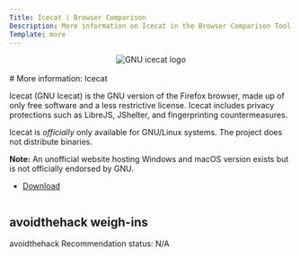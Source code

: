 ```yaml
---
Title: Icecat | Browser Comparison
Description: More information on Icecat in the Browser Comparison Tool
Template: more
---
```


<center><img src="%assets_url%/logos/icecatlogo.png" alt="GNU icecat logo" class="browser-img"></center>

<br>
<div class="column" markdown="1">
# More information: Icecat

Icecat (GNU Icecat) is the GNU version of the Firefox browser, made up of only free software and a less restrictive license. Icecat includes privacy protections such as LibreJS, JShelter, and fingerprinting countermeasures.

Icecat is _officially_ only available for GNU/Linux systems. The project does not distribute binaries.

**Note:** An unofficial website hosting Windows and macOS version exists but is not officially endorsed by GNU.

* [Download](https://www.gnu.org/software/gnuzilla/)

</div>

<div class="column" markdown="1">
<div class="card" markdown="1">

## avoidthehack weigh-ins

avoidthehack Recommendation status: N/A

</div>
</div>
</div>
